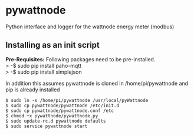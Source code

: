 pywattnode
==========

Python interface and logger for the wattnode energy meter (modbus)

Installing as an init script 
----------
**Pre-Requisites:**
Following packages need to be pre-installed.<br />
    > -$ sudo pip install paho-mqtt <br />
    > -$ sudo pip install simplejson <br />

In addition this assumes pywattnode is cloned in /home/pi/pywattnode and pip is already installed

    $ sudo ln -s /home/pi/pywattnode /usr/local/pyWattnode
    $ sudo cp pywattnode/pywattnode /etc/init.d
    $ sudo cp pywattnode/pywattnode.conf /etc
    $ chmod +x pywattnode/pywattnode.py
    $ sudo update-rc.d pywattnode defaults
    $ sudo service pywattnode start
